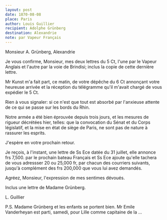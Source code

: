 ```yaml
---
layout: post
date: 1870-08-08
place: Paris
author: Louis Guillier
recipient: Adolphe Grünberg
destination: Alexandrie
note: par Vapeur Français
---
```


Monsieur A. Grünberg, Alexandrie

Je vous confirme, Monsieur, mes deux lettres du 5 Ct, l'une par le Vapeur
Anglais et l'autre par la voie de Brindisi; inclus la copie de cette dernière
lettre.

Mr Kunst m'a fait part, ce matin, de votre dépêche du 6 Ct annonçant votre
heureuse arrivée et la réception du télégramme qu'il m'avait chargé de vous
expédier le 5 Ct.

Rien à vous signaler: si ce n'est que tout est absorbé par l'anxieuse attente
de ce qui se passe sur les bords du Rhin.

Notre armée a été bien éprouvée depuis trois jours, et les mesures de rigueur
décrétées hier, telles: que la convocation du Sénat et du Corps législatif, et
la mise en état de siège de Paris, ne sont pas de nature à rassurer les
esprits.

J'espère en votre prochain retour.

Je reçois, à l'instant, une lettre de Ss Ece datée du 31 juillet, elle annonce
frs 7,500. par le prochain bateau Français et Ss Ece ajoute qu'elle tachera de
vous adressser 20 ou 25,000 fr, par chacun des courriers suivants, jusqu'à
complément des frs 200,000 que vous lui avez demandés.

Agréez, Monsieur, l'expression de mes sentimes dévoués.

Inclus une lettre de Madame Grünberg.

L. Guillier

P.S. Madame Grünberg et les enfants se portent bien.
Mr Emile Vanderheyan est parti, samedi, pour Lille comme capitaine de la ...
